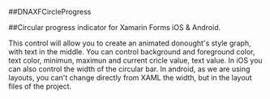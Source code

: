 ##DNAXFCircleProgress


##Circular progress indicator for Xamarin Forms iOS & Android.

This control will allow you to create an animated donought's style graph, with text in the middle.
You can control background and foreground color, text color, minimun, maximun and current cricle value, text value.
In iOS you can also control the width of the circular bar. In android, as we are using layouts, you can't change directly from XAML the width, but in the layout files of the project.

